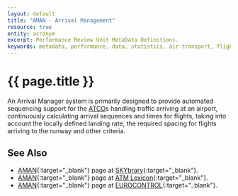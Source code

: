 ```yaml
---
layout: default
title: "AMAN - Arrival Management"
resource: true
entity: acronym
excerpt: Performance Review Unit MetaData Definitions.
keywords: metadata, performance, data, statistics, air transport, flights, europe, delay, safety
---
```

# {{ page.title }}

An Arrival Manager system is primarily designed to provide automated sequencing
support for the [ATCO][atco]s handling traffic arriving at an airport, continuously calculating
arrival sequences and times for flights, taking into account the locally defined landing rate,
the required spacing for flights arriving to the runway and other criteria.


## See Also

* [AMAN][amanSB]{:target="_blank"} page at [SKYbrary][sb]{:target="_blank"}.
* [AMAN][amanLX]{:target="_blank"} page at [ATM Lexicon][lexi]{:target="_blank"}.
* [AMAN][amanCTRL]{:target="_blank"} page at [EUROCONTROL][ectrl]{:target="_blank"}.

[atco]: <{{ "/references/acronym/atco.html"| prepend: site.baseurl | prepend: site.url }}> "Air Traffic Controller"
[amanSB]: <http://www.skybrary.aero/index.php/Arrival_Manager_(AMAN)> "Arrival Management - SKYbrary"
[amanLX]: <https://ext.eurocontrol.int/lexicon/index.php/Arrival_Manager> "Arrival Management - ATM Lexicon"
[amanCTRL]: <http://www.eurocontrol.int/services/arrival-manager-aman> "Arrival Management - EUROCONTROL"
[lexi]: <https://ext.eurocontrol.int/lexicon/index.php/Main_Page> "ATM Lexicon"
[ectrl]: <https://www.eurocontrol.int/> "EUROCONTROL"
[sb]: <http://www.skybrary.aero> "SKYbrary"